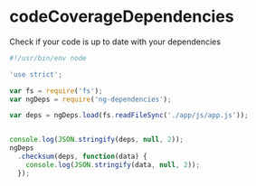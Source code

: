 # codeCoverageDependencies
Check if your code is up to date with your dependencies

```js
#!/usr/bin/env node

'use strict';

var fs = require('fs');
var ngDeps = require('ng-dependencies');

var deps = ngDeps.load(fs.readFileSync('./app/js/app.js'));


console.log(JSON.stringify(deps, null, 2));
ngDeps
  .checksum(deps, function(data) {
    console.log(JSON.stringify(data, null, 2));
  });

```
